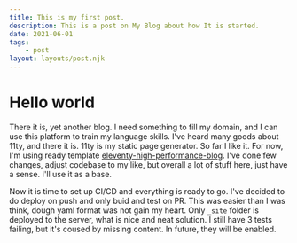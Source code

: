 ```yaml
---
title: This is my first post.
description: This is a post on My Blog about how It is started.
date: 2021-06-01
tags:
    - post
layout: layouts/post.njk
---
```


# Hello world

There it is, yet another blog. I need something to fill my domain, and I can use this platform to train my language
skills. I've heard many goods about 11ty, and there it is. 11ty is my static page generator. So far I like it. For now, I'm using
ready template [eleventy-high-performance-blog](https://www.industrialempathy.com/posts/eleventy-high-performance-blog/). I've done few
changes, adjust codebase to my like, but overall a lot of stuff here, just have a sense. I'll use it as a base.

Now it is time to set up CI/CD and everything is ready to go. I've decided to do deploy on push and only buid and test on
PR. This was easier than I was think, dough yaml format was not gain my heart. Only `_site` folder is deployed to
the server, what is nice and neat solution. I still have 3 tests failing, but it's coused by missing content. In future, they will be enabled.
